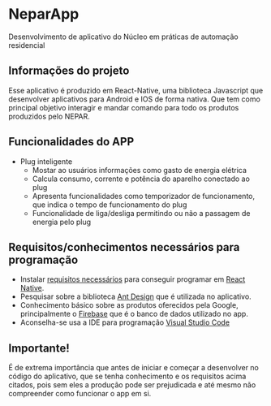 # NeparApp
Desenvolvimento de aplicativo do Núcleo em práticas de automação residencial
## Informações do projeto
Esse aplicativo é produzido em React-Native, uma biblioteca Javascript que desenvolver aplicativos para Android e IOS de forma nativa. Que tem como principal objetivo interagir e mandar comando para todo os produtos produzidos pelo NEPAR.

## Funcionalidades do APP
- Plug inteligente 
  - Mostar ao usuários informações como gasto de energia elétrica
  - Calcula consumo, corrente e potência do aparelho conectado ao plug
  - Apresenta funcionalidades como temporizador de funcionamento, que indica o tempo de funcionamento do plug
  - Funcionalidade de liga/desliga permitindo ou não a passagem de energia pelo plug
## Requisitos/conhecimentos necessários para programação

- Instalar [requisitos necessários](https://microsoft.github.io/react-native-windows/) para conseguir programar em [React Native](https://reactnative.dev/).
- Pesquisar sobre a biblioteca [Ant Design](https://ant.design/) que é utilizada no aplicativo.
- Conhecimento básico sobre as produtos oferecidos pela Google, principalmente o [Firebase](https://firebase.google.com/) que é o banco de dados utilizado no app.
- Aconselha-se usa a IDE para programação [Visual Studio Code](https://code.visualstudio.com/)

## Importante!
É de extrema importância que antes de iniciar e começar a desenvolver no código do aplicativo, que se tenha conhecimento e os requisitos acima citados, pois sem eles a produção pode ser prejudicada e até mesmo não compreender como funcionar o app em si.
